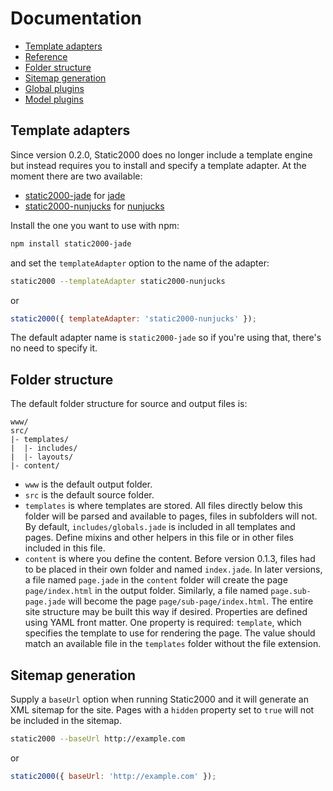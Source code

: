 # Documentation

* [Template adapters](#template-adapters)
* [Reference](Reference.md)
* [Folder structure](#folder-structure)
* [Sitemap generation](#sitemap-generation)
* [Global plugins](GlobalPlugins.md)
* [Model plugins](ModelPlugins.md)


## Template adapters

Since version 0.2.0, Static2000 does no longer include a template engine but instead requires you to install and specify a template adapter. At the moment there are two available:

* [static2000-jade](https://github.com/judas-christ/static2000-jade) for [jade](http://jade-lang.com/)
* [static2000-nunjucks](https://github.com/judas-christ/static2000-nunjucks) for [nunjucks](http://mozilla.github.io/nunjucks/)

Install the one you want to use with npm:

```bash
npm install static2000-jade
```

and set the `templateAdapter` option to the name of the adapter:

```bash
static2000 --templateAdapter static2000-nunjucks
```

or

```js
static2000({ templateAdapter: 'static2000-nunjucks' });
```

The default adapter name is `static2000-jade` so if you're using that, there's no need to specify it.


## Folder structure

The default folder structure for source and output files is:

```
www/
src/
|- templates/
|  |- includes/
|  |- layouts/
|- content/
```

* `www` is the default output folder.
* `src` is the default source folder.
* `templates` is where templates are stored. All files directly below this folder will be parsed and available to pages, files in subfolders will not. By default, `includes/globals.jade` is included in all templates and pages. Define mixins and other helpers in this file or in other files included in this file.
* `content` is where you define the content. Before version 0.1.3, files had to be placed in their own folder and named `index.jade`. In later versions, a file named `page.jade` in the `content` folder will create the page `page/index.html` in the output folder. Similarly, a file named `page.sub-page.jade` will become the page `page/sub-page/index.html`. The entire site structure may be built this way if desired. Properties are defined using YAML front matter. One property is required: `template`, which specifies the template to use for rendering the page. The value should match an available file in the `templates` folder without the file extension.


## Sitemap generation

Supply a `baseUrl` option when running Static2000 and it will generate an XML sitemap for the site. Pages with a `hidden` property set to `true` will not be included in the sitemap.

```bash
static2000 --baseUrl http://example.com
```

or

```js
static2000({ baseUrl: 'http://example.com' });
```
